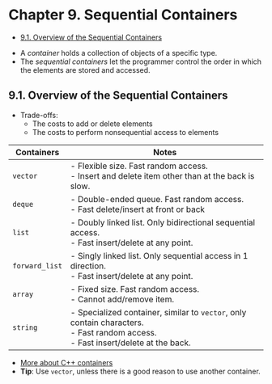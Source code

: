 # Chapter 9. Sequential Containers

<!-- vim-markdown-toc GFM -->

* [9.1. Overview of the Sequential Containers](#91-overview-of-the-sequential-containers)

<!-- vim-markdown-toc -->

- A *container* holds a collection of objects of a specific type.
- The *sequential containers* let the programmer control the order in which the elements are stored and accessed.

## 9.1. Overview of the Sequential Containers

- Trade-offs:
    - The costs to add or delete elements
    - The costs to perform nonsequential access to elements


| Containers | Notes |
|----------|----------|
|   `vector`   | - Flexible size. Fast random access.</br>- Insert and delete item other than at the back is slow. |
|   `deque`   | - Double-ended queue. Fast random access.</br>- Fast delete/insert at front or back |
| `list` | - Doubly linked list. Only bidirectional sequential access.</br>- Fast insert/delete at any point. |
| `forward_list` | - Singly linked list. Only sequential access in 1 direction.</br>- Fast insert/delete at any point. |
| `array` | - Fixed size. Fast random access.</br>- Cannot add/remove item. |
| `string` | - Specialized container, similar to `vector`, only contain characters.</br>- Fast random access.</br>- Fast insert/delete at the back. |

- [More about C++ containers](https://en.cppreference.com/w/cpp/container)
- **Tip**: Use `vector`, unless there is a good reason to use another container.

